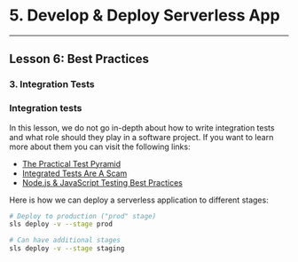 # 5. Develop & Deploy Serverless App
___

## Lesson 6: Best Practices 

### 3. Integration Tests

### Integration tests
In this lesson, we do not go in-depth about how to write integration tests and what role should they play in a software project. If you want to learn more about them you can visit the following links:

* [The Practical Test Pyramid](https://martinfowler.com/articles/practical-test-pyramid.html)
* [Integrated Tests Are A Scam](https://blog.thecodewhisperer.com/permalink/integrated-tests-are-a-scam)
* [Node.js & JavaScript Testing Best Practices](https://medium.com/@me_37286/yoni-goldberg-javascript-nodejs-testing-best-practices-2b98924c9347)


Here is how we can deploy a serverless application to different stages:
```bash 
# Deploy to production ("prod" stage)
sls deploy -v --stage prod
```
```bash
# Can have additional stages
sls deploy -v --stage staging
```